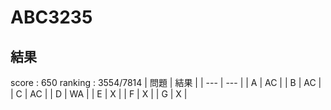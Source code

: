 # ABC3235
## 結果
score : 650
ranking : 3554/7814
| 問題 | 結果 |
| --- | --- |
| A | AC |
| B | AC |
| C | AC |
| D | WA |
| E | X |
| F | X |
| G | X |
